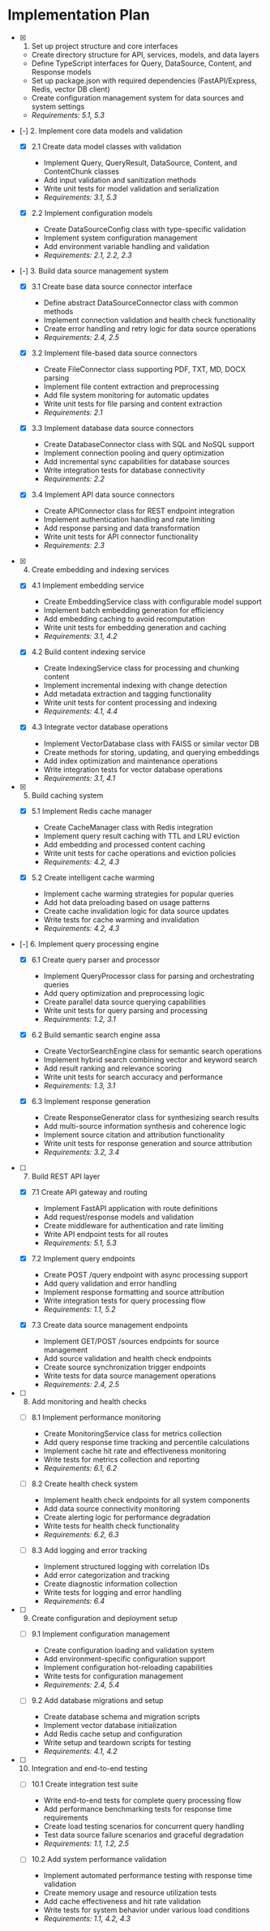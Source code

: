 # Implementation Plan

- [x] 1. Set up project structure and core interfaces





  - Create directory structure for API, services, models, and data layers
  - Define TypeScript interfaces for Query, DataSource, Content, and Response models
  - Set up package.json with required dependencies (FastAPI/Express, Redis, vector DB client)
  - Create configuration management system for data sources and system settings
  - _Requirements: 5.1, 5.3_

- [-] 2. Implement core data models and validation



  - [x] 2.1 Create data model classes with validation


    - Implement Query, QueryResult, DataSource, Content, and ContentChunk classes
    - Add input validation and sanitization methods
    - Write unit tests for model validation and serialization
    - _Requirements: 3.1, 5.3_

  - [x] 2.2 Implement configuration models








    - Create DataSourceConfig class with type-specific validation
    - Implement system configuration management
    - Add environment variable handling and validation
    - _Requirements: 2.1, 2.2, 2.3_

- [-] 3. Build data source management system



  - [x] 3.1 Create base data source connector interface


    - Define abstract DataSourceConnector class with common methods
    - Implement connection validation and health check functionality
    - Create error handling and retry logic for data source operations
    - _Requirements: 2.4, 2.5_

  - [x] 3.2 Implement file-based data source connectors







    - Create FileConnector class supporting PDF, TXT, MD, DOCX parsing
    - Implement file content extraction and preprocessing
    - Add file system monitoring for automatic updates
    - Write unit tests for file parsing and content extraction
    - _Requirements: 2.1_

  - [x] 3.3 Implement database data source connectors






    - Create DatabaseConnector class with SQL and NoSQL support
    - Implement connection pooling and query optimization
    - Add incremental sync capabilities for database sources
    - Write integration tests for database connectivity
    - _Requirements: 2.2_

  - [x] 3.4 Implement API data source connectors






    - Create APIConnector class for REST endpoint integration
    - Implement authentication handling and rate limiting
    - Add response parsing and data transformation
    - Write unit tests for API connector functionality
    - _Requirements: 2.3_

- [x] 4. Create embedding and indexing services





  - [x] 4.1 Implement embedding service


    - Create EmbeddingService class with configurable model support
    - Implement batch embedding generation for efficiency
    - Add embedding caching to avoid recomputation
    - Write unit tests for embedding generation and caching
    - _Requirements: 3.1, 4.2_

  - [x] 4.2 Build content indexing service


    - Create IndexingService class for processing and chunking content
    - Implement incremental indexing with change detection
    - Add metadata extraction and tagging functionality
    - Write unit tests for content processing and indexing
    - _Requirements: 4.1, 4.4_

  - [x] 4.3 Integrate vector database operations


    - Implement VectorDatabase class with FAISS or similar vector DB
    - Create methods for storing, updating, and querying embeddings
    - Add index optimization and maintenance operations
    - Write integration tests for vector database operations
    - _Requirements: 3.1, 4.1_

- [x] 5. Build caching system




  - [x] 5.1 Implement Redis cache manager



    - Create CacheManager class with Redis integration
    - Implement query result caching with TTL and LRU eviction
    - Add embedding and processed content caching
    - Write unit tests for cache operations and eviction policies
    - _Requirements: 4.2, 4.3_

  - [x] 5.2 Create intelligent cache warming


    - Implement cache warming strategies for popular queries
    - Add hot data preloading based on usage patterns
    - Create cache invalidation logic for data source updates
    - Write tests for cache warming and invalidation
    - _Requirements: 4.2, 4.3_

- [-] 6. Implement query processing engine


  - [x] 6.1 Create query parser and processor



    - Implement QueryProcessor class for parsing and orchestrating queries
    - Add query optimization and preprocessing logic
    - Create parallel data source querying capabilities
    - Write unit tests for query parsing and processing
    - _Requirements: 1.2, 3.1_

  - [x] 6.2 Build semantic search engine
assa
    - Create VectorSearchEngine class for semantic search operations
    - Implement hybrid search combining vector and keyword search
    - Add result ranking and relevance scoring
    - Write unit tests for search accuracy and performance
    - _Requirements: 1.3, 3.1_

  - [x] 6.3 Implement response generation
  
    - Create ResponseGenerator class for synthesizing search results
    - Add multi-source information synthesis and coherence logic
    - Implement source citation and attribution functionality
    - Write unit tests for response generation and source attribution
    - _Requirements: 3.2, 3.4_

- [ ] 7. Build REST API layer
  - [x] 7.1 Create API gateway and routing

    - Implement FastAPI application with route definitions
    - Add request/response models and validation
    - Create middleware for authentication and rate limiting
    - Write API endpoint tests for all routes
    - _Requirements: 5.1, 5.3_

  - [x] 7.2 Implement query endpoints
    - Create POST /query endpoint with async processing support
    - Add query validation and error handling
    - Implement response formatting and source attribution
    - Write integration tests for query processing flow
    - _Requirements: 1.1, 5.2_

  - [x] 7.3 Create data source management endpoints
    - Implement GET/POST /sources endpoints for source management
    - Add source validation and health check endpoints
    - Create source synchronization trigger endpoints
    - Write tests for data source management operations
    - _Requirements: 2.4, 2.5_

- [ ] 8. Add monitoring and health checks
  - [ ] 8.1 Implement performance monitoring
    - Create MonitoringService class for metrics collection
    - Add query response time tracking and percentile calculations
    - Implement cache hit rate and effectiveness monitoring
    - Write tests for metrics collection and reporting
    - _Requirements: 6.1, 6.2_

  - [ ] 8.2 Create health check system
    - Implement health check endpoints for all system components
    - Add data source connectivity monitoring
    - Create alerting logic for performance degradation
    - Write tests for health check functionality
    - _Requirements: 6.2, 6.3_

  - [ ] 8.3 Add logging and error tracking
    - Implement structured logging with correlation IDs
    - Add error categorization and tracking
    - Create diagnostic information collection
    - Write tests for logging and error handling
    - _Requirements: 6.4_

- [ ] 9. Create configuration and deployment setup
  - [ ] 9.1 Implement configuration management
    - Create configuration loading and validation system
    - Add environment-specific configuration support
    - Implement configuration hot-reloading capabilities
    - Write tests for configuration management
    - _Requirements: 2.4, 5.4_

  - [ ] 9.2 Add database migrations and setup
    - Create database schema and migration scripts
    - Implement vector database initialization
    - Add Redis cache setup and configuration
    - Write setup and teardown scripts for testing
    - _Requirements: 4.1, 4.2_

- [ ] 10. Integration and end-to-end testing
  - [ ] 10.1 Create integration test suite
    - Write end-to-end tests for complete query processing flow
    - Add performance benchmarking tests for response time requirements
    - Create load testing scenarios for concurrent query handling
    - Test data source failure scenarios and graceful degradation
    - _Requirements: 1.1, 1.2, 2.5_

  - [ ] 10.2 Add system performance validation
    - Implement automated performance testing with response time validation
    - Create memory usage and resource utilization tests
    - Add cache effectiveness and hit rate validation
    - Write tests for system behavior under various load conditions
    - _Requirements: 1.1, 4.2, 4.3_